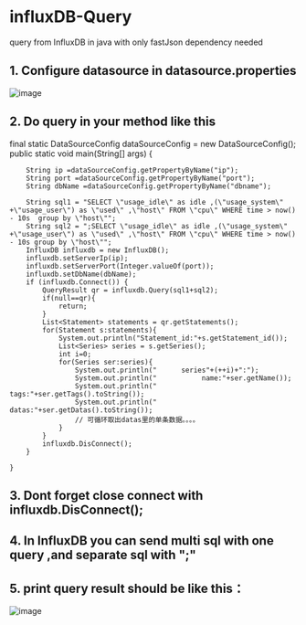 # influxDB-Query
query from InfluxDB in java with only fastJson dependency needed
## 1. Configure datasource in datasource.properties
![image](https://user-images.githubusercontent.com/11673734/131203975-c9048bb0-5c8e-4d05-844a-b48f97ff73e3.png)

## 2. Do query in your method like this
 final static DataSourceConfig dataSourceConfig = new DataSourceConfig();
    public static void main(String[] args) {

        String ip =dataSourceConfig.getPropertyByName("ip");
        String port =dataSourceConfig.getPropertyByName("port");
        String dbName =dataSourceConfig.getPropertyByName("dbname");

        String sql1 = "SELECT \"usage_idle\" as idle ,(\"usage_system\" +\"usage_user\") as \"used\" ,\"host\" FROM \"cpu\" WHERE time > now() - 10s  group by \"host\"";
        String sql2 = ";SELECT \"usage_idle\" as idle ,(\"usage_system\" +\"usage_user\") as \"used\" ,\"host\" FROM \"cpu\" WHERE time > now() - 10s group by \"host\"";
        InfluxDB influxdb = new InfluxDB();
        influxdb.setServerIp(ip);
        influxdb.setServerPort(Integer.valueOf(port));
        influxdb.setDbName(dbName);
        if (influxdb.Connect()) {
            QueryResult qr = influxdb.Query(sql1+sql2);
            if(null==qr){
                return;
            }
            List<Statement> statements = qr.getStatements();
            for(Statement s:statements){
                System.out.println("Statement_id:"+s.getStatement_id());
                List<Series> series = s.getSeries();
                int i=0;
                for(Series ser:series){
                    System.out.println("      series"+(++i)+":");
                    System.out.println("           name:"+ser.getName());
                    System.out.println("           tags:"+ser.getTags().toString());
                    System.out.println("           datas:"+ser.getDatas().toString());
                    // 可循环取出datas里的单条数据。。。。
                }
            }
            influxdb.DisConnect();
        }

    }
## 3. Dont forget close connect with influxdb.DisConnect();
## 4. In InfluxDB you can send multi sql with one query ,and separate sql with ";"
## 5. print query result should be like this：
![image](https://user-images.githubusercontent.com/11673734/131204214-de30961c-6675-4d20-9e8b-942caec45097.png)

